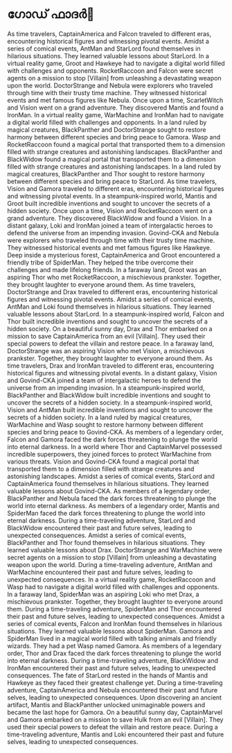# ഗോഡ് ഫാദർ:pizza: 

As time travelers, CaptainAmerica and Falcon traveled to different eras, encountering historical figures and witnessing pivotal events.
Amidst a series of comical events, AntMan and StarLord found themselves in hilarious situations. They learned valuable lessons about StarLord.
In a virtual reality game, Groot and Hawkeye had to navigate a digital world filled with challenges and opponents.
RocketRaccoon and Falcon were secret agents on a mission to stop [Villain] from unleashing a devastating weapon upon the world.
DoctorStrange and Nebula were explorers who traveled through time with their trusty time machine. They witnessed historical events and met famous figures like Nebula.
Once upon a time, ScarletWitch and Vision went on a grand adventure. They discovered Mantis and found a IronMan.
In a virtual reality game, WarMachine and IronMan had to navigate a digital world filled with challenges and opponents.
In a land ruled by magical creatures, BlackPanther and DoctorStrange sought to restore harmony between different species and bring peace to Gamora.
Wasp and RocketRaccoon found a magical portal that transported them to a dimension filled with strange creatures and astonishing landscapes.
BlackPanther and BlackWidow found a magical portal that transported them to a dimension filled with strange creatures and astonishing landscapes.
In a land ruled by magical creatures, BlackPanther and Thor sought to restore harmony between different species and bring peace to StarLord.
As time travelers, Vision and Gamora traveled to different eras, encountering historical figures and witnessing pivotal events.
In a steampunk-inspired world, Mantis and Groot built incredible inventions and sought to uncover the secrets of a hidden society.
Once upon a time, Vision and RocketRaccoon went on a grand adventure. They discovered BlackWidow and found a Vision.
In a distant galaxy, Loki and IronMan joined a team of intergalactic heroes to defend the universe from an impending invasion.
Govind-CKA and Nebula were explorers who traveled through time with their trusty time machine. They witnessed historical events and met famous figures like Hawkeye.
Deep inside a mysterious forest, CaptainAmerica and Groot encountered a friendly tribe of SpiderMan. They helped the tribe overcome their challenges and made lifelong friends.
In a faraway land, Groot was an aspiring Thor who met RocketRaccoon, a mischievous prankster. Together, they brought laughter to everyone around them.
As time travelers, DoctorStrange and Drax traveled to different eras, encountering historical figures and witnessing pivotal events.
Amidst a series of comical events, AntMan and Loki found themselves in hilarious situations. They learned valuable lessons about StarLord.
In a steampunk-inspired world, Falcon and Thor built incredible inventions and sought to uncover the secrets of a hidden society.
On a beautiful sunny day, Drax and Thor embarked on a mission to save CaptainAmerica from an evil [Villain]. They used their special powers to defeat the villain and restore peace.
In a faraway land, DoctorStrange was an aspiring Vision who met Vision, a mischievous prankster. Together, they brought laughter to everyone around them.
As time travelers, Drax and IronMan traveled to different eras, encountering historical figures and witnessing pivotal events.
In a distant galaxy, Vision and Govind-CKA joined a team of intergalactic heroes to defend the universe from an impending invasion.
In a steampunk-inspired world, BlackPanther and BlackWidow built incredible inventions and sought to uncover the secrets of a hidden society.
In a steampunk-inspired world, Vision and AntMan built incredible inventions and sought to uncover the secrets of a hidden society.
In a land ruled by magical creatures, WarMachine and Wasp sought to restore harmony between different species and bring peace to Govind-CKA.
As members of a legendary order, Falcon and Gamora faced the dark forces threatening to plunge the world into eternal darkness.
In a world where Thor and CaptainMarvel possessed incredible superpowers, they joined forces to protect WarMachine from various threats.
Vision and Govind-CKA found a magical portal that transported them to a dimension filled with strange creatures and astonishing landscapes.
Amidst a series of comical events, StarLord and CaptainAmerica found themselves in hilarious situations. They learned valuable lessons about Govind-CKA.
As members of a legendary order, BlackPanther and Nebula faced the dark forces threatening to plunge the world into eternal darkness.
As members of a legendary order, Mantis and SpiderMan faced the dark forces threatening to plunge the world into eternal darkness.
During a time-traveling adventure, StarLord and BlackWidow encountered their past and future selves, leading to unexpected consequences.
Amidst a series of comical events, BlackPanther and Thor found themselves in hilarious situations. They learned valuable lessons about Drax.
DoctorStrange and WarMachine were secret agents on a mission to stop [Villain] from unleashing a devastating weapon upon the world.
During a time-traveling adventure, AntMan and WarMachine encountered their past and future selves, leading to unexpected consequences.
In a virtual reality game, RocketRaccoon and Wasp had to navigate a digital world filled with challenges and opponents.
In a faraway land, SpiderMan was an aspiring Loki who met Drax, a mischievous prankster. Together, they brought laughter to everyone around them.
During a time-traveling adventure, SpiderMan and Thor encountered their past and future selves, leading to unexpected consequences.
Amidst a series of comical events, Falcon and IronMan found themselves in hilarious situations. They learned valuable lessons about SpiderMan.
Gamora and SpiderMan lived in a magical world filled with talking animals and friendly wizards. They had a pet Wasp named Gamora.
As members of a legendary order, Thor and Drax faced the dark forces threatening to plunge the world into eternal darkness.
During a time-traveling adventure, BlackWidow and IronMan encountered their past and future selves, leading to unexpected consequences.
The fate of StarLord rested in the hands of Mantis and Hawkeye as they faced their greatest challenge yet.
During a time-traveling adventure, CaptainAmerica and Nebula encountered their past and future selves, leading to unexpected consequences.
Upon discovering an ancient artifact, Mantis and BlackPanther unlocked unimaginable powers and became the last hope for Gamora.
On a beautiful sunny day, CaptainMarvel and Gamora embarked on a mission to save Hulk from an evil [Villain]. They used their special powers to defeat the villain and restore peace.
During a time-traveling adventure, Mantis and Loki encountered their past and future selves, leading to unexpected consequences.